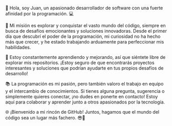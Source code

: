 🚀 Hola, soy Juan, un apasionado desarrollador de software con una fuerte afinidad por la programación. 💻

🌟 Mi misión es explorar y conquistar el vasto mundo del código, siempre en busca de desafíos emocionantes y soluciones innovadoras. Desde el primer día que descubrí el poder de la programación, mi curiosidad no ha hecho más que crecer, y he estado trabajando arduamente para perfeccionar mis habilidades.

🔧 Estoy constantemente aprendiendo y mejorando, así que siéntete libre de explorar mis repositorios. ¡Estoy seguro de que encontrarás proyectos interesantes y soluciones que podrían ayudarte en tus propios desafíos de desarrollo!

📚 La programación es mi pasión, pero también valoro el trabajo en equipo y el intercambio de conocimientos. Si tienes alguna pregunta, sugerencia o simplemente quieres conectar, ¡no dudes en ponerte en contacto! Estoy aquí para colaborar y aprender junto a otros apasionados por la tecnología.

🌐 ¡Bienvenido a mi rincón de GitHub! Juntos, hagamos que el mundo del código sea un lugar más fachero. 😎💬
